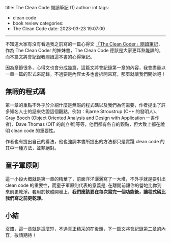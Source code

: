 title: The Clean Code 閱讀筆記 (1)
author: int
tags:
  - clean code
  - book review
categories:
  - The Clean Code
date: 2023-03-23 19:07:00
---
不知道大家有沒有看過我之前寫的一篇心得文 [「The Clean Coder」閱讀筆記](https://inthuang.tw/2023/02/28/TheCleanCoder/)，作為 The Clean Coder 的姊妹書，The Clean Code 應該是大家更耳熟能詳的，而本篇文將會紀錄我閱讀這本書的心得筆記。

因為章節很多，心得文也會分成幾篇，這篇文將會紀錄第一章的內容，我會盡量以一章一篇的形式來記錄，不過要是內容太多也會拆開來寫，那麼就讓我們開始吧！

## 無暇的程式碼

第一章的重點不外乎於介紹什麼是無瑕的程式碼以及我們為何需要，作者提出了許多知名人士的話來佐證這個觀點，例如：Bjarne Stroustrup (C++ 的發明人)、Gray Booch (Object Oriented Analysis and Design with Application 一書作者)、Dave Thomas (OIT 的創立者)等等，他們都有各自的觀點，但大致上都在說明 clean code 的重要性。

作者也有提出自己的看法，他也強調本書所提出的方法都只是實踐 clean code 的其中一種方法，並非絕對。

## 童子軍原則

這一小段大概就是第一章的精華了，前面洋洋灑灑寫了一大堆，不外乎就是要引出 clean code 的重要性，而童子軍原則代表的意義是: 在離開前讓你的營地比你到來前更乾淨。套用於軟體開發上，**我們應該要在每次寫完一個功能後，讓程式碼比我們寫之前更乾淨**。

## 小結
沒錯，這一章就是這麼短，不過真正精采的在後頭，下一篇文將會紀錄第二章的內容，敬請期待！